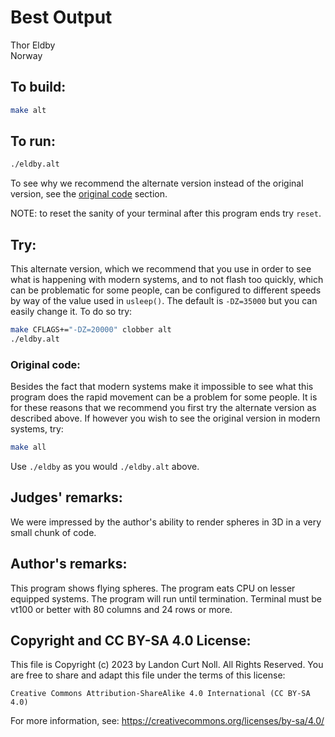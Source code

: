 # Best Output

Thor Eldby<br>
Norway


## To build:

```sh
make alt
```


## To run:

```sh
./eldby.alt
```

To see why we recommend the alternate version instead of the original version,
see the [original code](#original-code) section.

NOTE: to reset the sanity of your terminal after this program ends try `reset`.

## Try:

This alternate version, which we recommend that you use in order to see what is
happening with modern systems, and to not flash too quickly, which can be
problematic for some people, can be configured to different speeds by way of the
value used in `usleep()`. The default is `-DZ=35000` but you can easily change
it. To do so try:

```sh
make CFLAGS+="-DZ=20000" clobber alt
./eldby.alt
```

### Original code:

Besides the fact that modern systems make it impossible to see what this program
does the rapid movement can be a problem for some people. It is for these
reasons that we recommend you first try the alternate version as described
above. If however you wish to see the original version in modern systems, try:

```sh
make all
```

Use `./eldby` as you would `./eldby.alt` above.


## Judges' remarks:

We were impressed by the author's ability to render spheres in 3D 
in a very small chunk of code.


## Author's remarks:

This program shows flying spheres. The program eats CPU on lesser
equipped systems. The program will run until termination. Terminal 
must be vt100 or better with 80 columns and 24 rows or more.


## Copyright and CC BY-SA 4.0 License:

This file is Copyright (c) 2023 by Landon Curt Noll.  All Rights Reserved.
You are free to share and adapt this file under the terms of this license:

    Creative Commons Attribution-ShareAlike 4.0 International (CC BY-SA 4.0)

For more information, see: https://creativecommons.org/licenses/by-sa/4.0/
